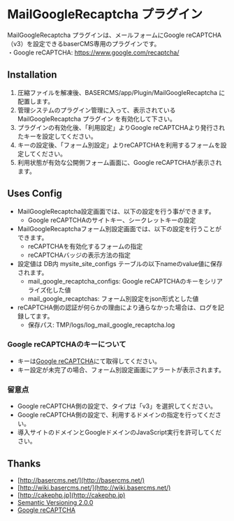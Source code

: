# MailGoogleRecaptcha プラグイン

MailGoogleRecaptcha プラグインは、メールフォームにGoogle reCAPTCHA（v3）を設定できるbaserCMS専用のプラグインです。  
・Google reCAPTCHA: https://www.google.com/recaptcha/


## Installation

1. 圧縮ファイルを解凍後、BASERCMS/app/Plugin/MailGoogleRecaptcha に配置します。
2. 管理システムのプラグイン管理に入って、表示されている MailGoogleRecaptcha プラグイン を有効化して下さい。
3. プラグインの有効化後、「利用設定」よりGoogle reCAPTCHAより発行されたキーを設定してください。
4. キーの設定後、「フォーム別設定」よりreCAPTCHAを利用するフォームを設定してください。
5. 利用状態が有効な公開側フォーム画面に、Google reCAPTCHAが表示されます。


## Uses Config

- MailGoogleRecaptcha設定画面では、以下の設定を行う事ができます。
    - Google reCAPTCHAのサイトキー、シークレットキーの設定
- MailGoogleRecaptchaフォーム別設定画面では、以下の設定を行うことができます。
    - reCAPTCHAを有効化するフォームの指定
    - reCAPTCHAバッジの表示方法の指定
- 設定値は DB内 mysite_site_configs テーブルの以下nameのvalue値に保存されます。
    - mail_google_recaptcha_configs: Google reCAPTCHAのキーをシリアライズ化した値
    - mail_google_recaptchas: フォーム別設定をjson形式とした値
- reCAPTCHA側の認証が何らかの理由により通らなかった場合は、ログを記録してます。
    - 保存パス: TMP/logs/log_mail_google_recaptcha.log

### Google reCAPTCHAのキーについて

- キーは[Google reCAPTCHA](https://www.google.com/recaptcha/)にて取得してください。
- キー設定が未完了の場合、フォーム別設定画面にアラートが表示されます。

### 留意点

- Google reCAPTCHA側の設定で、タイプは「v3」を選択してください。
- Google reCAPTCHA側の設定で、利用するドメインの指定を行ってください。
- 導入サイトのドメインとGoogleドメインのJavaScript実行を許可してください。


## Thanks

- [http://basercms.net/](http://basercms.net/)
- [http://wiki.basercms.net/](http://wiki.basercms.net/)
- [http://cakephp.jp](http://cakephp.jp)
- [Semantic Versioning 2.0.0](http://semver.org/lang/ja/)
- [Google reCAPTCHA](https://www.google.com/recaptcha/)
